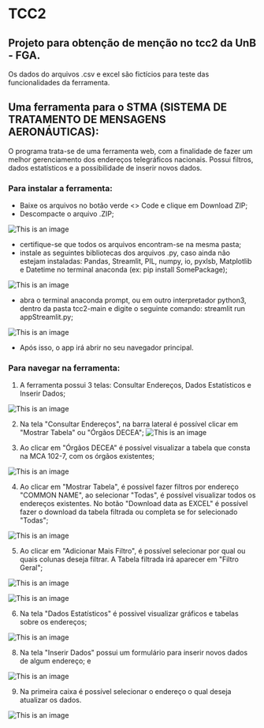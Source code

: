 # TCC2
## Projeto para obtenção de menção no tcc2 da UnB - FGA.
Os dados do arquivos .csv e excel são fictícios para teste das funcionalidades da ferramenta.

## Uma ferramenta para o STMA (SISTEMA DE TRATAMENTO DE MENSAGENS AERONÁUTICAS):
O programa trata-se de uma ferramenta web, com a finalidade de fazer um melhor gerenciamento dos endereços telegráficos nacionais.
Possui filtros, dados estatísticos e a possibilidade de inserir novos dados.

### Para instalar a ferramenta:
- Baixe os arquivos no botão verde <> Code e clique em Download ZIP;
- Descompacte o arquivo .ZIP;

![This is an image](https://github.com/gabrielaggn/tcc2/blob/main/imagens/Sem%20t%C3%ADtulo.png)

- certifique-se que todos os arquivos encontram-se na mesma pasta;
- instale as seguintes bibliotecas dos arquivos .py, caso ainda não estejam instaladas:  Pandas, Streamlit, PIL,  numpy, io, pyxlsb, Matplotlib e Datetime no terminal anaconda (ex: pip install SomePackage);

![This is an image](https://github.com/gabrielaggn/tcc2/blob/main/imagens/pip_install.png)

- abra o terminal anaconda prompt, ou em outro interpretador python3, dentro da pasta tcc2-main e digite o seguinte comando: streamlit run appStreamlit.py;

![This is an image](https://github.com/gabrielaggn/tcc2/blob/main/imagens/streamlit.png)

- Após isso, o app irá abrir no seu navegador principal.

### Para navegar na ferramenta:
1. A ferramenta possui 3 telas: Consultar Endereços, Dados Estatísticos e Inserir Dados;

![This is an image](https://github.com/gabrielaggn/tcc2/blob/main/imagens/tela_principal.png)

2. Na tela "Consultar Endereços", na barra lateral é possível clicar em "Mostrar Tabela" ou "Órgãos DECEA";
![This is an image](https://github.com/gabrielaggn/tcc2/blob/main/imagens/filtros.png)

3. Ao clicar em "Órgãos DECEA" é possível visualizar a tabela que consta na MCA 102-7, com os órgãos existentes;

![This is an image](https://github.com/gabrielaggn/tcc2/blob/a1216467d90d29cf86b2274aa2d80f39b5b173fd/imagens/orgao-decea.png)

4. Ao clicar em "Mostrar Tabela", é possível fazer filtros por endereço "COMMON NAME", ao selecionar "Todas", é possível visualizar todos os endereços existentes. No botão "Download data as EXCEL" é possível fazer o download da tabela filtrada ou completa se for selecionado "Todas";

![This is an image](https://github.com/gabrielaggn/tcc2/blob/main/imagens/mostrar_tabela.png)

5. Ao clicar em "Adicionar Mais Filtro", é possível selecionar por qual ou quais colunas deseja filtrar. A Tabela filtrada irá aparecer em "Filtro Geral";

![This is an image](https://github.com/gabrielaggn/tcc2/blob/main/imagens/add_filtros.png)

![This is an image](https://github.com/gabrielaggn/tcc2/blob/main/imagens/add_filtros2.png)

6. Na tela "Dados Estatísticos" é possivel visualizar gráficos e tabelas sobre os endereços;

![This is an image](https://github.com/gabrielaggn/tcc2/blob/main/imagens/dados_est.png)

8. Na tela "Inserir Dados" possui um formulário para inserir novos dados de algum endereço; e

![This is an image](https://github.com/gabrielaggn/tcc2/blob/main/imagens/inserir_dados.png)

9. Na primeira caixa é possível selecionar o endereço o qual deseja atualizar os dados.

![This is an image](https://github.com/gabrielaggn/tcc2/blob/main/imagens/inserir_dados2.png)




